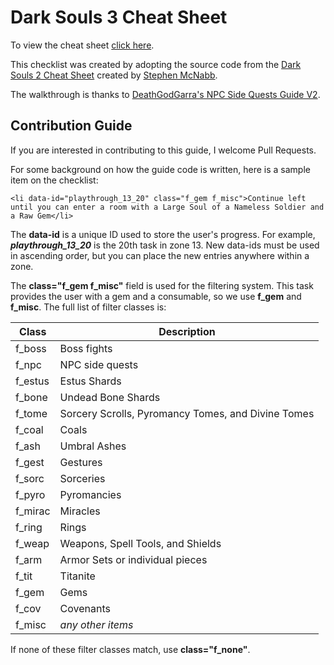 # Dark Souls 3 Cheat Sheet

To view the cheat sheet [click here](http://ezpiknz.github.io/bloodborne-cheat-sheet/).

This checklist was created by adopting the source code from the [Dark Souls 2 Cheat Sheet](https://github.com/smcnabb/dark-souls-2-cheat-sheet/tree/gh-pages) created by [Stephen McNabb](https://github.com/smcnabb).

The walkthrough is thanks to [DeathGodGarra's NPC Side Quests Guide V2](https://www.gamefaqs.com/boards/168566-dark-souls-iii/73599466).

## Contribution Guide

If you are interested in contributing to this guide, I welcome Pull Requests.

For some background on how the guide code is written, here is a sample item on the checklist:

```
<li data-id="playthrough_13_20" class="f_gem f_misc">Continue left until you can enter a room with a Large Soul of a Nameless Soldier and a Raw Gem</li>
```

The **data-id** is a unique ID used to store the user's progress. For example, ***playthrough_13_20*** is the 20th task in zone 13. New data-ids must be used in ascending order, but you can place the new entries anywhere within a zone.

The **class="f_gem f_misc"** field is used for the filtering system. This task provides the user with a gem and a consumable, so we use **f_gem** and **f_misc**. The full list of filter classes is:

| Class   | Description |
|---      |--- |
| f_boss  | Boss fights |
| f_npc   | NPC side quests |
| f_estus | Estus Shards |
| f_bone  | Undead Bone Shards |
| f_tome  | Sorcery Scrolls, Pyromancy Tomes, and Divine Tomes |
| f_coal  | Coals |
| f_ash   | Umbral Ashes |
| f_gest  | Gestures |
| f_sorc  | Sorceries |
| f_pyro  | Pyromancies |
| f_mirac | Miracles |
| f_ring  | Rings |
| f_weap  | Weapons, Spell Tools, and Shields |
| f_arm   | Armor Sets or individual pieces |
| f_tit   | Titanite |
| f_gem   | Gems |
| f_cov   | Covenants |
| f_misc  | *any other items* |

If none of these filter classes match, use **class="f_none"**.
